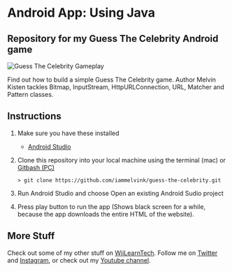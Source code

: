 # Android App: Using Java

## Repository for my Guess The Celebrity Android game

![Guess The Celebrity Gameplay](guess-the-celebrity.gif)

Find out how to build a simple Guess The Celebrity game. Author Melvin Kisten tackles Bitmap, InputStream, HttpURLConnection, URL, Matcher and Pattern classes. 

## Instructions
1. Make sure you have these installed
	- [Android Studio](https://developer.android.com/studio#downloads)
2. Clone this repository into your local machine using the terminal (mac) or [Gitbash (PC)](https://git-scm.com/download/win)
	
	`> git clone https://github.com/iammelvink/guess-the-celebrity.git`
3. Run Android Studio and choose Open an existing Android Sudio project
4. Press play button to run the app (Shows black screen for a while, because the app downloads the entire HTML of the website). 

## More Stuff
Check out some of my other stuff on [WiiLearnTech](https://www.wiilearntech.com). Follow me on [Twitter](https://twitter.com/iammelvink) and [Instagram](https://www.instagram.com/iammelvink/), or check out my [Youtube channel](https://www.youtube.com/channel/UCwMGEkyU2QOqEEKJ1E5pe7w).